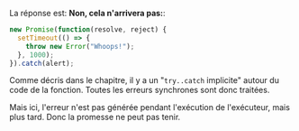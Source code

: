 La réponse est: **Non, cela n'arrivera pas:**:

```js run
new Promise(function(resolve, reject) {
  setTimeout(() => {
    throw new Error("Whoops!");
  }, 1000);
}).catch(alert);
```

Comme décris dans le chapitre, il y a un "`try..catch` implicite" autour du code de la fonction. Toutes les erreurs synchrones sont donc traitées.

Mais ici, l'erreur n'est pas générée pendant l'exécution de l'exécuteur, mais plus tard. Donc la promesse ne peut pas tenir. 
